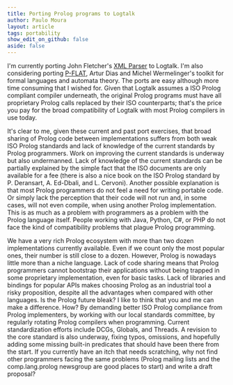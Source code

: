 ```yaml
---
title: Porting Prolog programs to Logtalk
author: Paulo Moura
layout: article
tags: portability
show_edit_on_github: false
aside: false
---
```


I'm currently porting John Fletcher's [XML Parser](http://www.zen37763.zen.co.uk/xml.pl.html) to Logtalk. I'm also considering porting [P-FLAT](http://ctp.di.fct.unl.pt/%7Eamd/lfa/pflat/), Artur Dias and Michel Wermelinger's toolkit for formal languages and automata theory. The ports are easy although more time consuming that I wished for. Given that Logtalk assumes a ISO Prolog compliant compiler underneath, the original Prolog programs must have all proprietary Prolog calls replaced by their ISO counterparts; that's the price you pay for the broad compatibility of Logtalk with most Prolog compilers in use today.

It's clear to me, given these current and past port exercises, that broad sharing of Prolog code between implementations suffers from both weak ISO Prolog standards and lack of knowledge of the current standards by Prolog programmers. Work on improving the current standards is underway but also undermanned. Lack of knowledge of the current standards can be partially explained by the simple fact that the ISO documents are only available for a fee (there is also a nice book on the ISO Prolog standard by P. Deransart, A. Ed-Dbali, and L. Cervoni). Another possible explanation is that most Prolog programmers do not feel a need for writing portable code. Or simply lack the perception that their code will not run and, in some cases, will not even compile, when using another Prolog implementation. This is as much as a problem with programmers as a problem with the Prolog language itself. People working with Java, Python, C#, or PHP do not face the kind of compatibility problems that plague Prolog programming.

We have a very rich Prolog ecosystem with more than two dozen implementations currently available. Even if we count only the most popular ones, their number is still close to a dozen. However, Prolog is nowadays little more than a niche language. Lack of code sharing means that Prolog programmers cannot bootstrap their applications without being trapped in some proprietary implementation, even for basic tasks. Lack of libraries and bindings for popular APIs makes choosing Prolog as an industrial tool a risky proposition, despite all the advantages when compared with other languages. Is the Prolog future bleak? I like to think that you and me can make a difference. How? By demanding better ISO Prolog compliance from Prolog implementers, by working with our local standards committee, by regularly rotating Prolog compilers when programming. Current standardization efforts include DCGs, Globals, and Threads. A revision to the core standard is also underway, fixing typos, omissions, and hopefully adding some missing built-in predicates that should have been there from the start. If you currently have an itch that needs scratching, why not find other programmers facing the same problems (Prolog mailing lists and the comp.lang.prolog newsgroup are good places to start) and write a draft proposal?
